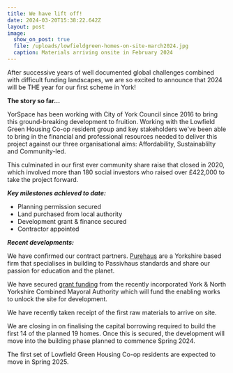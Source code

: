 ```yaml
---
title: We have lift off!
date: 2024-03-20T15:38:22.642Z
layout: post
image:
  show_on_post: true
  file: /uploads/lowfieldgreen-homes-on-site-march2024.jpg
  caption: Materials arriving onsite in February 2024
---
```

After successive years of well documented global challenges combined with difficult funding landscapes, we are so excited to announce that 2024 will be THE year for our first scheme in York!

**The story so far…**

YorSpace has been working with City of York Council since 2016 to bring this ground-breaking development to fruition. Working with the Lowfield Green Housing Co-op resident group and key stakeholders we've been able to bring in the financial and professional resources needed to deliver this project against our three organisational aims: Affordability, Sustainablilty and Community-led.

This culminated in our first ever community share raise that closed in 2020, which involved more than 180 social investors who raised over £422,000 to take the project forward.

***Key milestones achieved to date:***

* Planning permission secured
* Land purchased from local authority
* Development grant & finance secured
* Contractor appointed

***Recent developments:***

We have confirmed our contract partners. [Purehaus](https://purehaus.co.uk/) are a Yorkshire based firm that specialises in building to Passivhaus standards and share our passion for education and the planet.

We have secured [grant funding](https://yorknorthyorks-ca.gov.uk/york-and-north-yorkshire-brownfield-housing-fund/) from the recently incorporated York & North Yorkshire Combined Mayoral Authority which will fund the enabling works to unlock the site for development.

We have recently taken receipt of the first raw materials to arrive on site.

We are closing in on finalising the capital borrowing required to build the first 14 of the planned 19 homes. Once this is secured, the development will move into the building phase planned to commence Spring 2024.

The first set of Lowfield Green Housing Co-op residents are expected to move in Spring 2025.

<!--EndFragment-->
